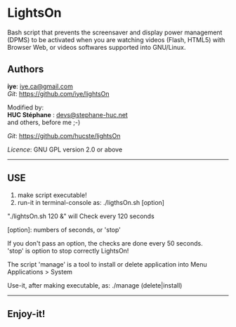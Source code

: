 LightsOn
========

Bash script that prevents the screensaver and display power management (DPMS)
 to be activated when you are watching videos (Flash, HTML5) with Browser Web, 
 or videos softwares supported into GNU/Linux.

Authors
-------

**iye**: <iye.ca@gmail.com> <br >
*Git*: https://github.com/iye/lightsOn

Modified by:  <br >
**HUC Stéphane** : <devs@stephane-huc.net> <br >
and others, before me ;-)

*Git*: https://github.com/hucste/lightsOn

*Licence*: GNU GPL version 2.0 or above

---

USE
---

1. make script executable!
2. run-it in terminal-console as: ./ligthsOn.sh [option]

"./lightsOn.sh 120 &" will Check every 120 seconds

[option]: numbers of seconds, or 'stop'

If you don't pass an option, the checks are done every 50 seconds. <br >
'stop' is option to stop correctly LightsOn!

The script 'manage' is a tool to install or delete application into 
 Menu Applications > System

Use-it, after making executable, as: ./manage (delete|install)

---------

Enjoy-it!
---------
